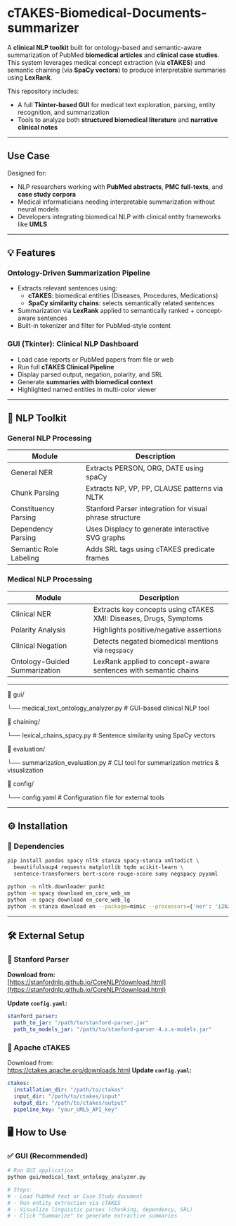 # cTAKES-Biomedical-Documents-summarizer

A **clinical NLP toolkit** built for ontology-based and semantic-aware summarization of PubMed **biomedical articles** and **clinical case studies**. This system leverages medical concept extraction (via **cTAKES**) and semantic chaining (via **SpaCy vectors**) to produce interpretable summaries using **LexRank**.

This repository includes:
- A full **Tkinter-based GUI** for medical text exploration, parsing, entity recognition, and summarization
- Tools to analyze both **structured biomedical literature** and **narrative clinical notes**

---

##  Use Case

Designed for:
- NLP researchers working with **PubMed abstracts**, **PMC full-texts**, and **case study corpora**
- Medical informaticians needing interpretable summarization without neural models
- Developers integrating biomedical NLP with clinical entity frameworks like **UMLS**

---

## 💡 Features

###  Ontology-Driven Summarization Pipeline
- Extracts relevant sentences using:
  - **cTAKES**: biomedical entities (Diseases, Procedures, Medications)
  - **SpaCy similarity chains**: selects semantically related sentences
- Summarization via **LexRank** applied to semantically ranked + concept-aware sentences
- Built-in tokenizer and filter for PubMed-style content

###  GUI (Tkinter): Clinical NLP Dashboard
- Load case reports or PubMed papers from file or web
- Run full **cTAKES Clinical Pipeline**
- Display parsed output, negation, polarity, and SRL
- Generate **summaries with biomedical context**
- Highlighted named entities in multi-color viewer

---

## 🧰 NLP Toolkit

###  General NLP Processing

| Module | Description |
|--------|-------------|
| General NER | Extracts PERSON, ORG, DATE using spaCy |
| Chunk Parsing | Extracts NP, VP, PP, CLAUSE patterns via NLTK |
| Constituency Parsing | Stanford Parser integration for visual phrase structure |
| Dependency Parsing | Uses Displacy to generate interactive SVG graphs |
| Semantic Role Labeling | Adds SRL tags using cTAKES predicate frames |

###  Medical NLP Processing

| Module | Description |
|--------|-------------|
| Clinical NER | Extracts key concepts using cTAKES XMI: Diseases, Drugs, Symptoms |
| Polarity Analysis | Highlights positive/negative assertions |
| Clinical Negation | Detects negated biomedical mentions via `negspacy` |
| Ontology-Guided Summarization | LexRank applied to concept-aware sentences with semantic chains |

---

📂 gui/

└── medical_text_ontology_analyzer.py    # GUI-based clinical NLP tool

📂 chaining/

└── lexical_chains_spacy.py              # Sentence similarity using SpaCy vectors

📂 evaluation/

└── summarization_evaluation.py          # CLI tool for summarization metrics & visualization

📂 config/

└── config.yaml                          # Configuration file for external tools 



---

## ⚙️ Installation

### 🔹 Dependencies

```bash
pip install pandas spacy nltk stanza spacy-stanza xmltodict \
  beautifulsoup4 requests matplotlib tqdm scikit-learn \
  sentence-transformers bert-score rouge-score sumy negspacy pyyaml

python -m nltk.downloader punkt
python -m spacy download en_core_web_sm
python -m spacy download en_core_web_lg
python -m stanza download en --package=mimic --processors={'ner': 'i2b2'} 
```

---
## 🛠️ External Setup

### 🔸 Stanford Parser

**Download from:**  
[https://stanfordnlp.github.io/CoreNLP/download.html](https://stanfordnlp.github.io/CoreNLP/download.html)

**Update `config.yaml`:**

```yaml
stanford_parser:
  path_to_jar: "/path/to/stanford-parser.jar"
  path_to_models_jar: "/path/to/stanford-parser-4.x.x-models.jar"
```

### 🔸 Apache cTAKES

Download from:  
https://ctakes.apache.org/downloads.html
**Update `config.yaml`:**

```yaml
ctakes:
  installation_dir: "/path/to/ctakes"
  input_dir: "/path/to/ctakes/input"
  output_dir: "/path/to/ctakes/output"
  pipeline_key: "your_UMLS_API_key"
```


## 🖥️ How to Use

### ✅ GUI (Recommended)

```bash
# Run GUI application
python gui/medical_text_ontology_analyzer.py

# Steps:
# - Load PubMed text or Case Study document
# - Run entity extraction via cTAKES
# - Visualize linguistic parses (chunking, dependency, SRL)
# - Click "Summarize" to generate extractive summaries
```

